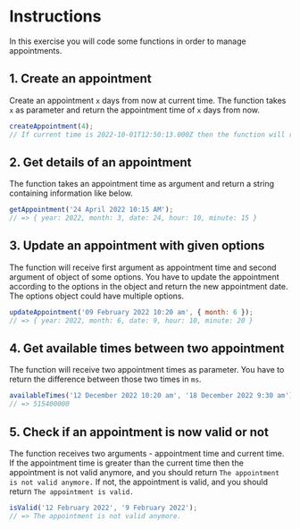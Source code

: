 # Instructions

In this exercise you will code some functions in order to manage appointments.

## 1. Create an appointment

Create an appointment `x` days from now at current time.
The function takes `x` as parameter and return the appointment time of `x` days from now.

```javascript
createAppointment(4);
// If current time is 2022-10-01T12:50:13.000Z then the function will return  2022-10-05T12:50:13.000Z
```

## 2. Get details of an appointment

The function takes an appointment time as argument and return a string containing information like below.

```javascript
getAppointment('24 April 2022 10:15 AM');
// => { year: 2022, month: 3, date: 24, hour: 10, minute: 15 }
```

## 3. Update an appointment with given options

The function will receive first argument as appointment time and second argument of object of some options.
You have to update the appointment according to the options in the object and return the new appointment date.
The options object could have multiple options.

```javascript
updateAppointment('09 February 2022 10:20 am', { month: 6 });
// => { year: 2022, month: 6, date: 9, hour: 10, minute: 20 }
```

## 4. Get available times between two appointment

The function will receive two appointment times as parameter.
You have to return the difference between those two times in `ms`.

```javascript
availableTimes('12 December 2022 10:20 am', '18 December 2022 9:30 am');
// => 515400000
```

## 5. Check if an appointment is now valid or not

The function receives two arguments - appointment time and current time.
If the appointment time is greater than the current time then the appointment is not valid anymore, and you should return `The appointment is not valid anymore.`
If not, the appointment is valid, and you should return `The appointment is valid.`

```javascript
isValid('12 February 2022', '9 February 2022');
// => The appointment is not valid anymore.
```
